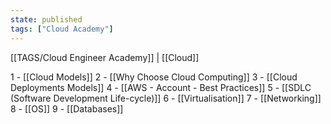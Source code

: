 ```yaml
---
state: published
tags: ["Cloud Academy"]
---
```


[[TAGS/Cloud Engineer Academy]] | [[Cloud]] 



1 - [[Cloud Models]]
2 - [[Why Choose Cloud Computing]]
3 - [[Cloud Deployments Models]]
4 - [[AWS - Account  - Best Practices]]
5 - [[SDLC (Software Development Life-cycle)]]
6 - [[Virtualisation]]
7 - [[Networking]]
8 - [[OS]]
9 - [[Databases]]